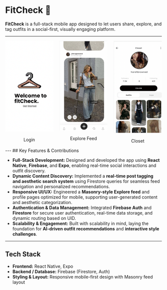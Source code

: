 # FitCheck 👗

**FitCheck** is a full-stack mobile app designed to let users share, explore, and tag outfits in a social-first, visually engaging platform.

---



<div style="display: flex; gap: 20px;">
  <div>
    <img src="assets/screenshots/home.png" alt="Login" width="250"/>
    <p style="text-align:center;">Login</p>
  </div>
  <div>
    <img src="assets/screenshots/explore.png" alt="Explore Feed" width="250"/>
    <p style="text-align:center;">Explore Feed</p>
  </div>
  <div>
    <img src="assets/screenshots/closet.png" alt="Closet" width="250"/>
    <p style="text-align:center;">Closet</p>
  </div>
</div>
---
## Key Features & Contributions

- **Full-Stack Development:** Designed and developed the app using **React Native**, **Firebase**, and **Expo**, enabling real-time social interactions and outfit discovery.  
- **Dynamic Content Discovery:** Implemented a **real-time post tagging and aesthetic search system** using Firestore queries for seamless feed navigation and personalized recommendations.  
- **Responsive UI/UX:** Engineered a **Masonry-style Explore feed** and profile pages optimized for mobile, supporting user-generated content and aesthetic categorization.  
- **Authentication & Data Management:** Integrated **Firebase Auth** and **Firestore** for secure user authentication, real-time data storage, and dynamic routing based on UID.  
- **Scalability & Engagement:** Built with scalability in mind, laying the foundation for **AI-driven outfit recommendations** and **interactive style challenges**.  

---

## Tech Stack

- **Frontend:** React Native, Expo  
- **Backend / Database:** Firebase (Firestore, Auth)  
- **Styling & Layout:** Responsive mobile-first design with Masonry feed layout  


